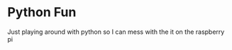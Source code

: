 Python Fun
==========


Just playing around with python so I can mess with the it on the raspberry pi
